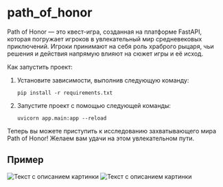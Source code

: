 # path_of_honor
Path of Honor — это квест-игра, созданная на платформе FastAPI, которая погружает игроков в увлекательный мир средневековых приключений. Игроки принимают на себя роль храброго рыцаря, чьи решения и действия напрямую влияют на сюжет игры и её исход.


Как запустить проект:

1. Установите зависимости, выполнив следующую команду:
   
   ```pip install -r requirements.txt```
   

2. Запустите проект с помощью следующей команды:
   
   ```uvicorn app.main:app --reload```
   

Теперь вы можете приступить к исследованию захватывающего мира Path of Honor! Желаем вам удачи на этом увлекательном пути.

## Пример
<image src="img/Screenshot_1.png" alt="Текст с описанием картинки">
<image src="img/Screenshot_2.png" alt="Текст с описанием картинки">